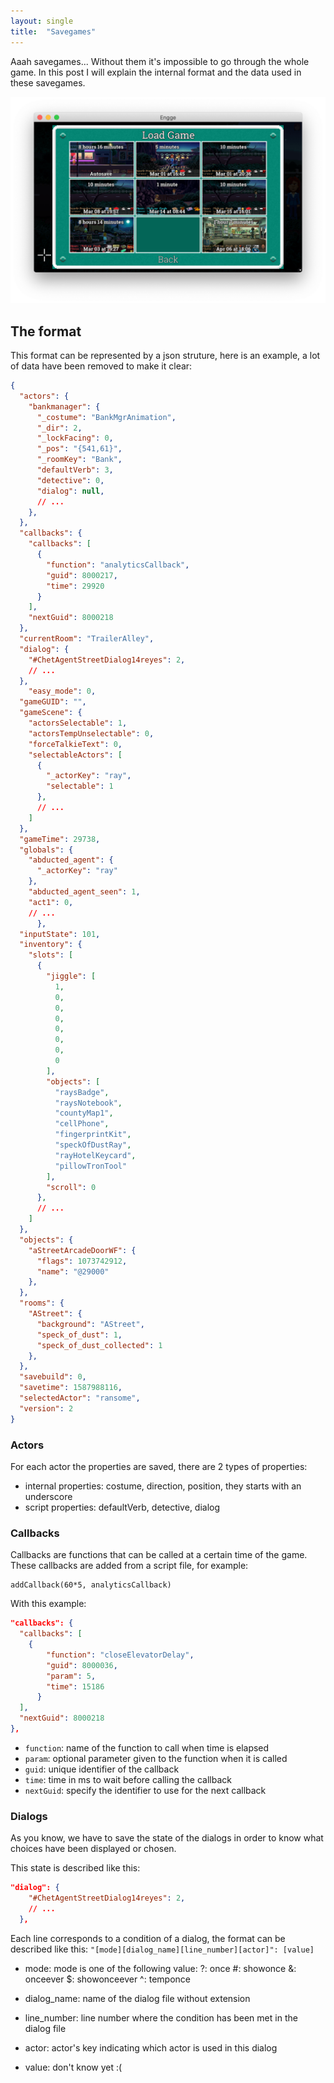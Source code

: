 ```yaml
---
layout: single
title:  "Savegames"
---
```


Aaah savegames... Without them it's impossible to go through the whole game.
In this post I will explain the internal format and the data used in these savegames.
<!--more-->

![savegames.png](/assets/images/savegames.png)

## The format

This format can be represented by a json struture, here is an example, a lot of data have been removed to make it clear:

```json
{
  "actors": {
    "bankmanager": {
      "_costume": "BankMgrAnimation",
      "_dir": 2,
      "_lockFacing": 0,
      "_pos": "{541,61}",
      "_roomKey": "Bank",
      "defaultVerb": 3,
      "detective": 0,
      "dialog": null,
      // ...
    },
  },
  "callbacks": {
    "callbacks": [
      {
        "function": "analyticsCallback",
        "guid": 8000217,
        "time": 29920
      }
    ],
    "nextGuid": 8000218
  },
  "currentRoom": "TrailerAlley",
  "dialog": {
    "#ChetAgentStreetDialog14reyes": 2,
    // ...
  },
    "easy_mode": 0,
  "gameGUID": "",
  "gameScene": {
    "actorsSelectable": 1,
    "actorsTempUnselectable": 0,
    "forceTalkieText": 0,
    "selectableActors": [
      {
        "_actorKey": "ray",
        "selectable": 1
      },
      // ...
    ]
  },
  "gameTime": 29738,
  "globals": {
    "abducted_agent": {
      "_actorKey": "ray"
    },
    "abducted_agent_seen": 1,
    "act1": 0,
    // ...
      },
  "inputState": 101,
  "inventory": {
    "slots": [
      {
        "jiggle": [
          1,
          0,
          0,
          0,
          0,
          0,
          0,
          0
        ],
        "objects": [
          "raysBadge",
          "raysNotebook",
          "countyMap1",
          "cellPhone",
          "fingerprintKit",
          "speckOfDustRay",
          "rayHotelKeycard",
          "pillowTronTool"
        ],
        "scroll": 0
      },
      // ...
    ]
  },
  "objects": {
    "aStreetArcadeDoorWF": {
      "flags": 1073742912,
      "name": "@29000"
    },
  },
  "rooms": {
    "AStreet": {
      "background": "AStreet",
      "speck_of_dust": 1,
      "speck_of_dust_collected": 1
    },
  },
  "savebuild": 0,
  "savetime": 1587988116,
  "selectedActor": "ransome",
  "version": 2
}
```

### Actors

For each actor the properties are saved, there are 2 types of properties:
* internal properties: costume, direction, position, they starts with an underscore
* script properties: defaultVerb, detective, dialog

### Callbacks

Callbacks are functions that can be called at a certain time of the game.
These callbacks are added from a script file, for example:
```squirrel
addCallback(60*5, analyticsCallback)
```

With this example:
```json
"callbacks": {
  "callbacks": [
    {
        "function": "closeElevatorDelay",
        "guid": 8000036,
        "param": 5,
        "time": 15186
      }
  ],
  "nextGuid": 8000218
},
```
* `function`: name of the function to call when time is elapsed
* `param`: optional parameter given to the function when it is called
* `guid`: unique identifier of the callback
* `time`: time in ms to wait before calling the callback
* `nextGuid`: specify the identifier to use for the next callback

### Dialogs

As you know, we have to save the state of the dialogs in order to know what choices have been displayed or chosen.

This state is described like this:
```json
"dialog": {
    "#ChetAgentStreetDialog14reyes": 2,
    // ...
  },
```

Each line corresponds to a condition of a dialog, the format can be described like this:
`"[mode][dialog_name][line_number][actor]": [value]`

* mode: mode is one of the following value:
?: once
#: showonce
&: onceever
$: showonceever
^: temponce

* dialog_name: name of the dialog file without extension
* line_number: line number where the condition has been met in the dialog file
* actor: actor's key indicating which actor is used in this dialog
* value: don't know yet :(

